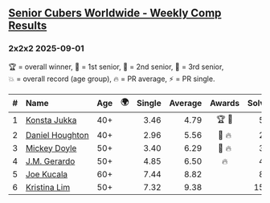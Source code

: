 <style>table {white-space: nowrap;}</style>
<link rel="stylesheet" type="text/css" href="/scw-comp/css/flags.css" />

## [Senior Cubers Worldwide - Weekly Comp Results](/scw-comp/results/)
### 2x2x2 2025-09-01

<span style="white-space: nowrap;">🏆 = overall winner</span>, <span style="white-space: nowrap;">🥇 = 1st senior</span>, <span style="white-space: nowrap;">🥈 = 2nd senior</span>, <span style="white-space: nowrap;">🥉 = 3rd senior</span>, <span style="white-space: nowrap;">💥 = overall record (age group)</span>, <span style="white-space: nowrap;">🔥 = PR average</span>, <span style="white-space: nowrap;">⚡ = PR single</span>.

| # | Name | Age | 🌍 | Single | Average | Awards | Solve 1 | Solve 2 | Solve 3 | Solve 4 | Solve 5 | Video |
| :--: | :-- | :--: | :--: | --: | --: | :--: | --: | --: | --: | --: | --: | :-- |
| 1 | [Konsta Jukka](../../persons/konsta_jukka/222.md) | 40+ | <i class="flag flag-FI" /> | 3.46 | 4.79 | 🏆 🥇 | 5.88 | 3.46 | 4.90 | 4.31 | 5.15 | [Desktop](https://www.facebook.com/events/674637162322812/permalink/683184548134740) / [Mobile](https://m.facebook.com/events/674637162322812?view=permalink&id=683184548134740) |
| 2 | [Daniel Houghton](../../persons/daniel_houghton/222.md) | 40+ | <i class="flag flag-CH" /> | 2.96 | 5.56 | 🥈 🔥 | 2.96 | 4.85 | 6.03 | 7.82 | 5.79 | [Desktop](https://www.facebook.com/events/674637162322812/permalink/684626987990496) / [Mobile](https://m.facebook.com/events/674637162322812?view=permalink&id=684626987990496) |
| 3 | [Mickey Doyle](../../persons/mickey_doyle/222.md) | 50+ | <i class="flag flag-US" /> | 3.40 | 6.29 | 🥉 🔥 | 3.40 | 5.16 | 7.77 | 7.58 | 6.14 | [Desktop](https://www.facebook.com/events/674637162322812/permalink/685675441218984) / [Mobile](https://m.facebook.com/events/674637162322812?view=permalink&id=685675441218984) |
| 4 | [J.M. Gerardo](../../persons/jm_gerardo/222.md) | 50+ | <i class="flag flag-US" /> | 4.85 | 6.50 | 🔥 | 4.85 | 5.28 | 8.01 | 18.18 | 6.22 | [Desktop](https://www.facebook.com/events/674637162322812/permalink/685775641208964) / [Mobile](https://m.facebook.com/events/674637162322812?view=permalink&id=685775641208964) |
| 5 | [Joe Kucala](../../persons/joe_kucala/222.md) | 60+ | <i class="flag flag-US" /> | 7.44 | 8.82 |  | 8.15 | 9.83 | 8.48 | 11.81 | 7.44 | [Desktop](https://www.facebook.com/events/674637162322812/permalink/676349055484956) / [Mobile](https://m.facebook.com/events/674637162322812?view=permalink&id=676349055484956) |
| 6 | [Kristina Lim](../../persons/kristina_lim/222.md) | 50+ | <i class="flag flag-US" /> | 7.32 | 9.38 |  | 15.49 | 7.32 | 10.58 | 10.05 | 7.51 | [Desktop](https://www.facebook.com/events/674637162322812/permalink/679354388517756) / [Mobile](https://m.facebook.com/events/674637162322812?view=permalink&id=679354388517756) |

<!-- Global site tag (gtag.js) - Google Analytics -->
<script async src="https://www.googletagmanager.com/gtag/js?id=UA-86348435-3"></script>
<script>window.dataLayer = window.dataLayer || []; function gtag() {dataLayer.push(arguments);} gtag('js', new Date()); gtag('config', 'UA-86348435-3');</script>
